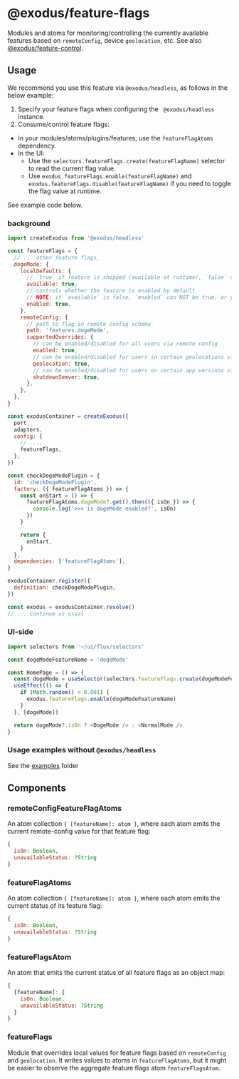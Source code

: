 # @exodus/feature-flags

Modules and atoms for monitoring/controlling the currently available features based on `remoteConfig`, device `geolocation`, etc. See also [@exodus/feature-control](https://github.com/ExodusMovement/feature-control).

## Usage

We recommend you use this feature via `@exodus/headless`, as follows in the below example:

1. Specify your feature flags when configuring the ` @exodus/headless` instance.
2. Consume/control feature flags:

- In your modules/atoms/plugins/features, use the `featureFlagAtoms` dependency.
- In the UI:
  - Use the `selectors.featureFlags.create(featureFlagName)` selector to read the current flag value.
  - Use `exodus.featureFlags.enable(featureFlagName)` and `exodus.featureFlags.disable(featureFlagName)` if you need to toggle the flag value at runtime.

See example code below.

### background

```js
import createExodus from '@exodus/headless'

const featureFlags = {
  // ... other feature flags,
  dogeMode: {
    localDefaults: {
      // `true` if feature is shipped (available at runtime), `false` otherwise
      available: true,
      // controls whether the feature is enabled by default
      // NOTE: if `available` is false, `enabled` can NOT be true, or you can expect an error
      enabled: true,
    },
    remoteConfig: {
      // path to flag in remote config schema
      path: 'features.dogeMode',
      supportedOverrides: {
        // can be enabled/disabled for all users via remote config
        enabled: true,
        // can be enabled/disabled for users in certain geolocations via remote config
        geolocation: true,
        // can be enabled/disabled for users on certain app versions via remote config
        shutdownSemver: true,
      },
    },
  },
}

const exodusContainer = createExodus({
  port,
  adapters,
  config: {
    // ...,
    featureFlags,
  },
})

const checkDogeModePlugin = {
  id: 'checkDogeModePlugin',
  factory: ({ featureFlagAtoms }) => {
    const onStart = () => {
      featureFlagAtoms.dogeMode?.get().then(({ isOn }) => {
        console.log('>>> is dogeMode enabled?', isOn)
      })
    }

    return {
      onStart,
    }
  },
  dependencies: ['featureFlagAtoms'],
}

exodusContainer.register({
  definition: checkDogeModePlugin,
})

const exodus = exodusContainer.resolve()
// ... continue as usual
```

### UI-side

```js
import selectors from '~/ui/flux/selectors'

const dogeModeFeatureName = 'dogeMode'

const HomePage = () => {
  const dogeMode = useSelector(selectors.featureFlags.create(dogeModeFeatureName))
  useEffect(() => {
    if (Math.random() < 0.001) {
      exodus.featureFlags.enable(dogeModeFeatureName)
    }
  }, [dogeMode])

  return dogeMode?.isOn ? <DogeMode /> : <NormalMode />
}
```

### Usage examples without `@exodus/headless`

See the [examples](https://github.com/ExodusMovement/exodus-hydra/blob/7aeaecb32ff1771fca22c482a26ed7aa945c2987/features/feature-flags/module/__tests__/examples/) folder

## Components

### remoteConfigFeatureFlagAtoms

An atom collection `{ [featureName]: atom }`, where each atom emits the current remote-config value for that feature flag:

```js
{
  isOn: Boolean,
  unavailableStatus: ?String
}
```

### featureFlagAtoms

An atom collection `{ [featureName]: atom }`, where each atom emits the current status of its feature flag:

```js
{
  isOn: Boolean,
  unavailableStatus: ?String
}
```

### featureFlagsAtom

An atom that emits the current status of all feature flags as an object map:

```js
{
  [featureName]: {
    isOn: Boolean,
    unavailableStatus: ?String
  }
}
```

### featureFlags

Module that overrides local values for feature flags based on `remoteConfig` and `geolocation`. It writes values to atoms in `featureFlagAtoms`, but it might be easier to observe the aggregate feature flags atom `featureFlagsAtom`.
